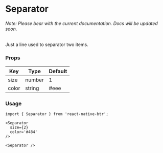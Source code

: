# Separator

###### Note: Please bear with the current documentation. Docs will be updated soon.

Just a line used to separator two items.

### Props
Key | Type | Default
----|----|----
size | number | 1 
color | string | #eee 

### Usage
```
import { Separator } from 'react-native-btr';

<Separator 
  size={2}
  color='#484'
/>

<Separator />
``` 